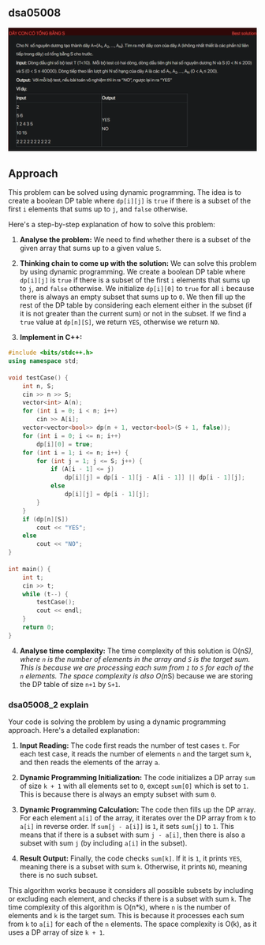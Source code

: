 ## dsa05008
![alt text](image.png)


## Approach
This problem can be solved using dynamic programming. The idea is to create a boolean DP table where `dp[i][j]` is `true` if there is a subset of the first `i` elements that sums up to `j`, and `false` otherwise.

Here's a step-by-step explanation of how to solve this problem:

1. **Analyse the problem:** We need to find whether there is a subset of the given array that sums up to a given value `S`.

2. **Thinking chain to come up with the solution:** We can solve this problem by using dynamic programming. We create a boolean DP table where `dp[i][j]` is `true` if there is a subset of the first `i` elements that sums up to `j`, and `false` otherwise. We initialize `dp[i][0]` to `true` for all `i` because there is always an empty subset that sums up to `0`. We then fill up the rest of the DP table by considering each element either in the subset (if it is not greater than the current sum) or not in the subset. If we find a `true` value at `dp[n][S]`, we return `YES`, otherwise we return `NO`.

3. **Implement in C++:** 

```cpp
#include <bits/stdc++.h>
using namespace std;

void testCase() {
    int n, S;
    cin >> n >> S;
    vector<int> A(n);
    for (int i = 0; i < n; i++)
        cin >> A[i];
    vector<vector<bool>> dp(n + 1, vector<bool>(S + 1, false));
    for (int i = 0; i <= n; i++)
        dp[i][0] = true;
    for (int i = 1; i <= n; i++) {
        for (int j = 1; j <= S; j++) {
            if (A[i - 1] <= j)
                dp[i][j] = dp[i - 1][j - A[i - 1]] || dp[i - 1][j];
            else
                dp[i][j] = dp[i - 1][j];
        }
    }
    if (dp[n][S])
        cout << "YES";
    else
        cout << "NO";
}

int main() {
    int t;
    cin >> t;
    while (t--) {
        testCase();
        cout << endl;
    }
    return 0;
}
```

4. **Analyse time complexity:** The time complexity of this solution is O(n*S), where `n` is the number of elements in the array and `S` is the target sum. This is because we are processing each sum from `1` to `S` for each of the `n` elements. The space complexity is also O(n*S) because we are storing the DP table of size `n+1` by `S+1`.



### dsa05008_2 explain
Your code is solving the problem by using a dynamic programming approach. Here's a detailed explanation:

1. **Input Reading:** The code first reads the number of test cases `t`. For each test case, it reads the number of elements `n` and the target sum `k`, and then reads the elements of the array `a`.

2. **Dynamic Programming Initialization:** The code initializes a DP array `sum` of size `k + 1` with all elements set to `0`, except `sum[0]` which is set to `1`. This is because there is always an empty subset with sum `0`.

3. **Dynamic Programming Calculation:** The code then fills up the DP array. For each element `a[i]` of the array, it iterates over the DP array from `k` to `a[i]` in reverse order. If `sum[j - a[i]]` is `1`, it sets `sum[j]` to `1`. This means that if there is a subset with sum `j - a[i]`, then there is also a subset with sum `j` (by including `a[i]` in the subset).

4. **Result Output:** Finally, the code checks `sum[k]`. If it is `1`, it prints `YES`, meaning there is a subset with sum `k`. Otherwise, it prints `NO`, meaning there is no such subset.

This algorithm works because it considers all possible subsets by including or excluding each element, and checks if there is a subset with sum `k`. The time complexity of this algorithm is O(n*k), where `n` is the number of elements and `k` is the target sum. This is because it processes each sum from `k` to `a[i]` for each of the `n` elements. The space complexity is O(k), as it uses a DP array of size `k + 1`.
